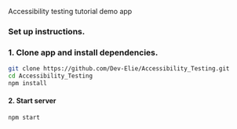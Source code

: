 Accessibility testing tutorial demo app

### Set up instructions.

### 1. Clone app and install dependencies.
```bash
git clone https://github.com/Dev-Elie/Accessibility_Testing.git
cd Accessibility_Testing
npm install
```

#### 2. Start server

`npm start`

